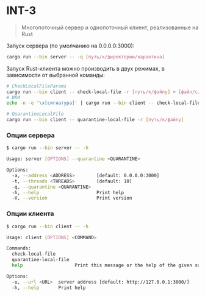 # INT-3
> Многопоточный сервер и однопоточный клиент, реализованные на Rust

Запуск сервера (по умолчанию на 0.0.0.0:3000):
```bash
cargo run --bin server -- -q [путь/к/директории/карантина]
```

Запуск Rust-клиента можно производить в двух режимах, в зависимости от выбранной команды:
```bash
# CheckLocalFileParams
cargo run --bin client -- check-local-file -r [путь/к/файлу] < [файл/с/сигнатурой]
# ИЛИ
echo -n -e '\x[сигнатура]' | cargo run --bin client -- check-local-file -r [путь/к/файлу]

# QuarantineLocalFile
cargo run --bin client -- quarantine-local-file -r [путь/к/файлу]
```

### Опции сервера
```bash
$ cargo run --bin server -- -h

Usage: server [OPTIONS] --quarantine <QUARANTINE>

Options:
  -a, --address <ADDRESS>        [default: 0.0.0.0:3000]
  -t, --threads <THREADS>        [default: 10]
  -q, --quarantine <QUARANTINE>  
  -h, --help                     Print help
  -V, --version                  Print version
```

### Опции клиента
```bash
$ cargo run --bin client -- -h

Usage: client [OPTIONS] <COMMAND>

Commands:
  check-local-file       
  quarantine-local-file  
  help                   Print this message or the help of the given subcommand(s)

Options:
  -u, --url <URL>  server address [default: http://127.0.0.1:3000/]
  -h, --help       Print help
```
